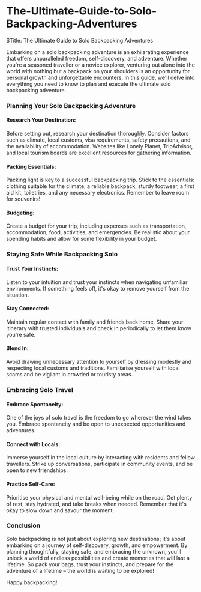 # The-Ultimate-Guide-to-Solo-Backpacking-Adventures
STitle: The Ultimate Guide to Solo Backpacking Adventures

Embarking on a solo backpacking adventure is an exhilarating experience that offers unparalleled freedom, self-discovery, and adventure. Whether you're a seasoned traveller or a novice explorer, venturing out alone into the world with nothing but a backpack on your shoulders is an opportunity for personal growth and unforgettable encounters. In this guide, we'll delve into everything you need to know to plan and execute the ultimate solo backpacking adventure.

### Planning Your Solo Backpacking Adventure

#### Research Your Destination:
Before setting out, research your destination thoroughly. Consider factors such as climate, local customs, visa requirements, safety precautions, and the availability of accommodation. Websites like Lonely Planet, TripAdvisor, and local tourism boards are excellent resources for gathering information.

#### Packing Essentials:
Packing light is key to a successful backpacking trip. Stick to the essentials: clothing suitable for the climate, a reliable backpack, sturdy footwear, a first aid kit, toiletries, and any necessary electronics. Remember to leave room for souvenirs!

#### Budgeting:
Create a budget for your trip, including expenses such as transportation, accommodation, food, activities, and emergencies. Be realistic about your spending habits and allow for some flexibility in your budget.

### Staying Safe While Backpacking Solo

#### Trust Your Instincts:
Listen to your intuition and trust your instincts when navigating unfamiliar environments. If something feels off, it's okay to remove yourself from the situation.

#### Stay Connected:
Maintain regular contact with family and friends back home. Share your itinerary with trusted individuals and check in periodically to let them know you're safe.

#### Blend In:
Avoid drawing unnecessary attention to yourself by dressing modestly and respecting local customs and traditions. Familiarise yourself with local scams and be vigilant in crowded or touristy areas.

### Embracing Solo Travel

#### Embrace Spontaneity:
One of the joys of solo travel is the freedom to go wherever the wind takes you. Embrace spontaneity and be open to unexpected opportunities and adventures.

#### Connect with Locals:
Immerse yourself in the local culture by interacting with residents and fellow travellers. Strike up conversations, participate in community events, and be open to new friendships.

#### Practice Self-Care:
Prioritise your physical and mental well-being while on the road. Get plenty of rest, stay hydrated, and take breaks when needed. Remember that it's okay to slow down and savour the moment.

### Conclusion

Solo backpacking is not just about exploring new destinations; it's about embarking on a journey of self-discovery, growth, and empowerment. By planning thoughtfully, staying safe, and embracing the unknown, you'll unlock a world of endless possibilities and create memories that will last a lifetime. So pack your bags, trust your instincts, and prepare for the adventure of a lifetime – the world is waiting to be explored!

Happy backpacking!

